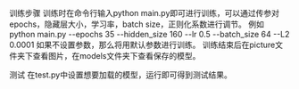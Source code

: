 训练步骤
训练时在命令行输入python main.py即可进行训练，可以通过传参对epochs，隐藏层大小，学习率，batch size，正则化系数进行调节。
例如 python main.py --epochs 35 --hidden_size 160 --lr 0.5 --batch_size 64 --L2 0.0001
如果不设置参数，那么将用默认参数进行训练。
训练结束后在picture文件夹下查看图片，在models文件夹下查看保存的模型。

测试
在test.py中设置想要加载的模型，运行即可得到测试结果。
